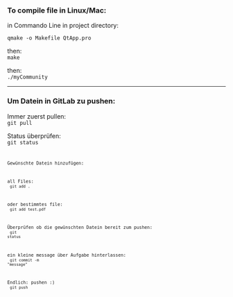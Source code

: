 <h3>To compile file in Linux/Mac:</h3>

in Commando Line in project directory:<br>

<code>qmake -o Makefile QtApp.pro</code>

then:<br>
<code>make</code>

then:<br>
<code>./myCommunity</code>

--------------------------------------------------

<h3>Um Datein in GitLab zu pushen:</h3>

Immer zuerst pullen:<br>
<code>git pull</code>

Status überprüfen:<br>
<code>git status<code>

Gewünschte Datein hinzufügen:<br>

all Files:<br>
<code>git add .</code>

oder bestimmtes file:<br>
<code>git add test.pdf</code>

Überprüfen ob die gewünschten Datein bereit zum pushen:<br>
<code>git status</code>

ein kleine message über Aufgabe hinterlassen:<br>
<code>git commit -m "message"</code>

Endlich: pushen :)<br>
<code>git push</code>
